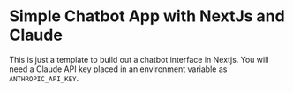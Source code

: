 # Simple Chatbot App with NextJs and Claude

This is just a template to build out a chatbot interface in Nextjs. You will need a Claude API key placed in an environment variable as `ANTHROPIC_API_KEY`.